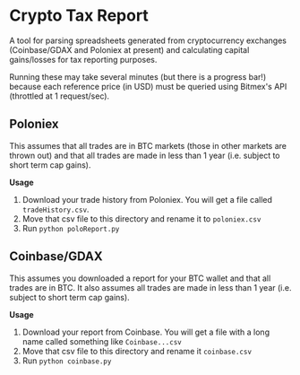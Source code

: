 # Crypto Tax Report
A tool for parsing spreadsheets generated from cryptocurrency exchanges (Coinbase/GDAX and Poloniex at present) and calculating capital gains/losses for tax reporting purposes.

Running these may take several minutes (but there is a progress bar!) because each reference price (in USD) must be queried using Bitmex's API (throttled at 1 request/sec).

## Poloniex

This assumes that all trades are in BTC markets (those in other markets are thrown out) and that all trades are made in less than 1 year (i.e. subject to short term cap gains).

**Usage**

1. Download your trade history from Poloniex. You will get a file called `tradeHistory.csv`.
2. Move that csv file to this directory and rename it to `poloniex.csv`
3. Run `python poloReport.py`

## Coinbase/GDAX

This assumes you downloaded a report for your BTC wallet and that all trades are in BTC. It also assumes all trades are made in less than 1 year (i.e. subject to short term cap gains).

**Usage**

1. Download your report from Coinbase. You will get a file with a long name called something like `Coinbase...csv`
2. Move that csv file to this directory and rename it `coinbase.csv`
3. Run `python coinbase.py`

